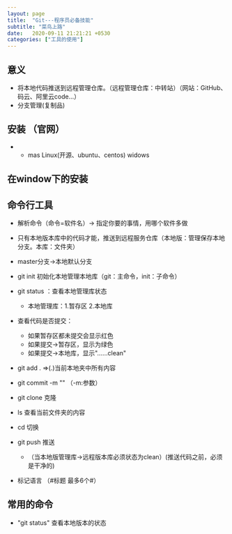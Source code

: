 ```yaml
---
layout: page
title:  "Git---程序员必备技能"
subtitle: "菜鸟上路"
date:   2020-09-11 21:21:21 +0530
categories: ["工具的使用"]
---
```


## 意义
- 将本地代码推送到远程管理仓库。（远程管理仓库：中转站）（网站：GitHub、码云、阿里云code...）
- 分支管理(复制品)

## 安装 （官网）
-  - mas     Linux(开源、ubuntu、centos)     widows

## 在window下的安装

## 命令行工具
- 解析命令（命令=软件名）-> 指定你要的事情，用哪个软件多做
- 只有本地版本库中的代码才能，推送到远程服务仓库（本地版：管理保存本地分支。本库：文件夹）

- master分支->本地默认分支
 - git init 初始化本地管理本地库（git：主命令，init：子命令）
 - git status ：查看本地管理库状态
    - 本地管理库：1.暂存区  2.本地库
- 查看代码是否提交：
  - 如果暂存区都未提交会显示红色
  - 如果提交->暂存区，显示为绿色
  - 如果提交->本地库，显示"......clean"

 - git add . =>(.)当前本地夹中所有内容
 - git commit  -m  ""  （-m:参数）
 - git clone  克隆
 - ls 查看当前文件夹的内容
 - cd 切换
 - git push 推送
    - （当本地版管理库->远程版本库必须状态为clean）(推送代码之前，必须是干净的)
- 标记语言 （#标题 最多6个#）

## 常用的命令
- "git status" 查看本地版本的状态

